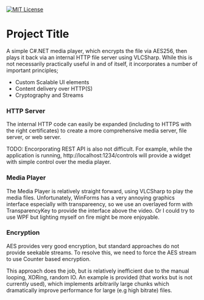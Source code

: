 
[![MIT License](https://img.shields.io/badge/License-MIT-green.svg)](https://choosealicense.com/licenses/mit/)

# Project Title

A simple C#.NET media player, which encrypts the file via AES256, then plays it back via an internal HTTP file server using VLCSharp. While this is not necessarily practically useful in and of itself, it incorporates a number of important principles;

- Custom Scalable UI elements
- Content delivery over HTTP(S)
- Cryptography and Streams

### HTTP Server

The internal HTTP code can easily be expanded (including to HTTPS with the right certificates) to create a more comprehensive media server, file server, or web server. 

TODO: Encorporating REST API is also not difficult. For example, while the application is running, http://localhost:1234/controls will provide a widget with simple control over the media player.

### Media Player

The Media Player is relatively straight forward, using VLCSharp to play the media files. Unfortunately, WinForms has a very annoying graphics interface especially with transpareency, so we use an overlayed form with TransparencyKey to provide the interface above the video. Or I could try to use WPF but lighting myself on fire might be more enjoyable.

### Encryption

AES provides very good encryption, but standard approaches do not provide seekable streams. To resolve this, we need to force the AES stream to use Counter based encryption.

This approach does the job, but is relatively inefficient due to the manual looping, XORing, random IO. An example is provided (that works but is not currently used), which implements arbitrarily large chunks which dramatically improve performance for large (e.g high bitrate) files.
